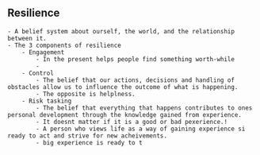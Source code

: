 ## Resilience
	- A belief system about ourself, the world, and the relationship between it.
	- The 3 components of resilience
		- Engagement
			- In the present helps people find something worth-while
			-
		- Control
			- The belief that our actions, decisions and handling of obstacles allow us to influence the outcome of what is happening.
			- The opposite is helplness.
		- Risk tasking
			- The belief that everything that happens contributes to ones personal development through the knowledge gained from experience.
			- It doesnt matter if it is a good or bad pexerience.!
			- A person who views life as a way of gaining experience si ready to act and strive for new acheivements.
			- big experience is ready to t